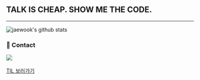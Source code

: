 ## TALK IS CHEAP.  SHOW ME THE CODE.

---

![jaewook's github stats](https://github-readme-stats.vercel.app/api?username=ShimJaewook&theme=material-palenight&show_icons=true)

<h3>💌 Contact</h3>
<p>
<a href="mailto:ts4837829@gmail.com"><img src="https://img.shields.io/badge/e‑mail-D14836.svg?style=for-the-badge&logo=GMail&logoColor=white"/></a> &nbsp;

[TIL 보러가기](https://eloquent-knuth-c533eb.netlify.app) 